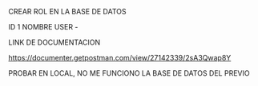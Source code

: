CREAR ROL EN LA BASE DE DATOS 

ID 1 NOMBRE USER - 

LINK DE DOCUMENTACION 

https://documenter.getpostman.com/view/27142339/2sA3Qwap8Y

PROBAR EN LOCAL, NO ME FUNCIONO LA BASE DE DATOS DEL PREVIO

